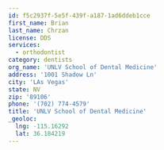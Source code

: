 ```yaml
---
id: f5c2937f-5e5f-439f-a187-1ad6ddeb1cce
first_name: Brian
last_name: Chrzan
license: DDS
services:
  - orthodontist
category: dentists
org_name: 'UNLV School of Dental Medicine'
address: '1001 Shadow Ln'
city: 'LAs Vegas'
state: NV
zip: '89106'
phone: '(702) 774-4579'
title: 'UNLV School of Dental Medicine'
_geoloc:
  lng: -115.16292
  lat: 36.184219
---
```

